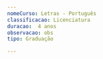```yaml
---
nomeCurso: Letras - Português 
classificacao: Licenciatura 
duracao:  4 anos 
observacao: obs
tipo: Graduação 

---
```


